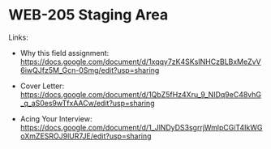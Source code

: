 # WEB-205 Staging Area

Links:
 - Why this field assignment: https://docs.google.com/document/d/1xqqy7zK4SKsINHCzBLBxMeZvV6iwQJfz5M_Gcn-0Smg/edit?usp=sharing

 - Cover Letter: https://docs.google.com/document/d/1QbZ5fHz4Xru_9_NIDq9eC48vhG_q_aS0es9wTfxAACw/edit?usp=sharing

 - Acing Your Interview: https://docs.google.com/document/d/1_JlNDyDS3sgrrjWmlpCGiT4IkWGoXmZESROJ9lUR7JE/edit?usp=sharing
